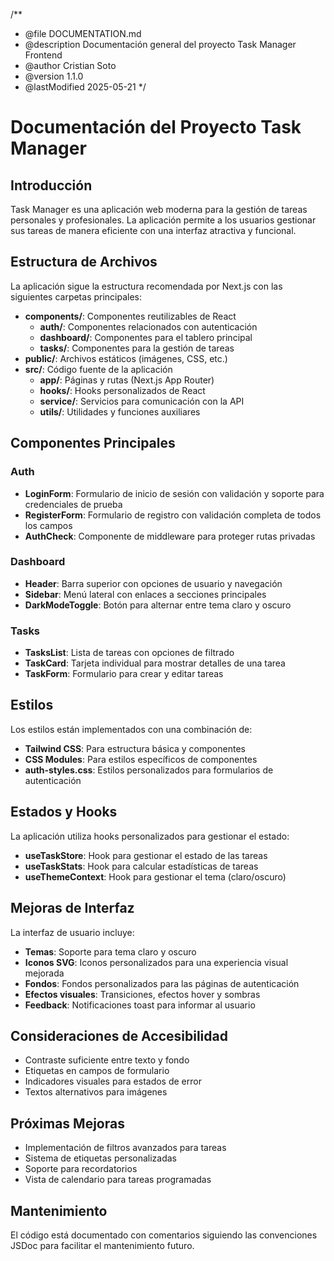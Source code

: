 /**
 * @file DOCUMENTATION.md
 * @description Documentación general del proyecto Task Manager Frontend
 * @author Cristian Soto
 * @version 1.1.0
 * @lastModified 2025-05-21
 */

# Documentación del Proyecto Task Manager

## Introducción

Task Manager es una aplicación web moderna para la gestión de tareas personales y profesionales. La aplicación permite a los usuarios gestionar sus tareas de manera eficiente con una interfaz atractiva y funcional.

## Estructura de Archivos

La aplicación sigue la estructura recomendada por Next.js con las siguientes carpetas principales:

- **components/**: Componentes reutilizables de React
  - **auth/**: Componentes relacionados con autenticación
  - **dashboard/**: Componentes para el tablero principal
  - **tasks/**: Componentes para la gestión de tareas
- **public/**: Archivos estáticos (imágenes, CSS, etc.)
- **src/**: Código fuente de la aplicación
  - **app/**: Páginas y rutas (Next.js App Router)
  - **hooks/**: Hooks personalizados de React
  - **service/**: Servicios para comunicación con la API
  - **utils/**: Utilidades y funciones auxiliares

## Componentes Principales

### Auth

- **LoginForm**: Formulario de inicio de sesión con validación y soporte para credenciales de prueba
- **RegisterForm**: Formulario de registro con validación completa de todos los campos
- **AuthCheck**: Componente de middleware para proteger rutas privadas

### Dashboard

- **Header**: Barra superior con opciones de usuario y navegación
- **Sidebar**: Menú lateral con enlaces a secciones principales
- **DarkModeToggle**: Botón para alternar entre tema claro y oscuro

### Tasks

- **TasksList**: Lista de tareas con opciones de filtrado
- **TaskCard**: Tarjeta individual para mostrar detalles de una tarea
- **TaskForm**: Formulario para crear y editar tareas

## Estilos

Los estilos están implementados con una combinación de:

- **Tailwind CSS**: Para estructura básica y componentes
- **CSS Modules**: Para estilos específicos de componentes
- **auth-styles.css**: Estilos personalizados para formularios de autenticación

## Estados y Hooks

La aplicación utiliza hooks personalizados para gestionar el estado:

- **useTaskStore**: Hook para gestionar el estado de las tareas
- **useTaskStats**: Hook para calcular estadísticas de tareas
- **useThemeContext**: Hook para gestionar el tema (claro/oscuro)

## Mejoras de Interfaz

La interfaz de usuario incluye:

- **Temas**: Soporte para tema claro y oscuro
- **Iconos SVG**: Iconos personalizados para una experiencia visual mejorada
- **Fondos**: Fondos personalizados para las páginas de autenticación
- **Efectos visuales**: Transiciones, efectos hover y sombras
- **Feedback**: Notificaciones toast para informar al usuario

## Consideraciones de Accesibilidad

- Contraste suficiente entre texto y fondo
- Etiquetas en campos de formulario
- Indicadores visuales para estados de error
- Textos alternativos para imágenes

## Próximas Mejoras

- Implementación de filtros avanzados para tareas
- Sistema de etiquetas personalizadas
- Soporte para recordatorios
- Vista de calendario para tareas programadas

## Mantenimiento

El código está documentado con comentarios siguiendo las convenciones JSDoc para facilitar el mantenimiento futuro.

